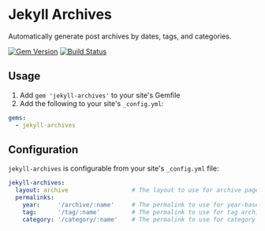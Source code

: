 # Jekyll Archives

Automatically generate post archives by dates, tags, and categories.

[![Gem Version](https://badge.fury.io/rb/jekyll-archives.png)](http://badge.fury.io/rb/jekyll-archives)
[![Build Status](https://travis-ci.org/jekyll/jekyll-archives.svg?branch=master)](https://travis-ci.org/jekyll/jekyll-archives)

## Usage

1. Add `gem 'jekyll-archives'` to your site's Gemfile
2. Add the following to your site's `_config.yml`:

```yml
gems:
  - jekyll-archives
```

## Configuration
`jekyll-archives` is configurable from your site's `_config.yml` file:

```yml
jekyll-archives:
  layout: archive                  # The layout to use for archive pages.
  permalinks:
    year:     '/archive/:name'     # The permalink to use for year-based archives.
    tag:      '/tag/:name'         # The permalink to use for tag archives.
    category: '/category/:name'    # The permalink to use for category archives.
```
